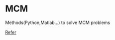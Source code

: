 # MCM
Methods(Python,Matlab...) to solve MCM problems

[Refer](https://www.bilibili.com/video/BV1DW411s7wi)

